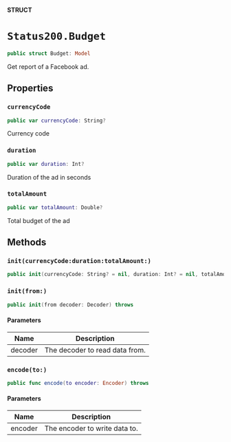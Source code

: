 **STRUCT**

# `Status200.Budget`

```swift
public struct Budget: Model
```

Get report of a Facebook ad.

## Properties
### `currencyCode`

```swift
public var currencyCode: String?
```

Currency code

### `duration`

```swift
public var duration: Int?
```

Duration of the ad in seconds

### `totalAmount`

```swift
public var totalAmount: Double?
```

Total budget of the ad

## Methods
### `init(currencyCode:duration:totalAmount:)`

```swift
public init(currencyCode: String? = nil, duration: Int? = nil, totalAmount: Double? = nil)
```

### `init(from:)`

```swift
public init(from decoder: Decoder) throws
```

#### Parameters

| Name | Description |
| ---- | ----------- |
| decoder | The decoder to read data from. |

### `encode(to:)`

```swift
public func encode(to encoder: Encoder) throws
```

#### Parameters

| Name | Description |
| ---- | ----------- |
| encoder | The encoder to write data to. |
